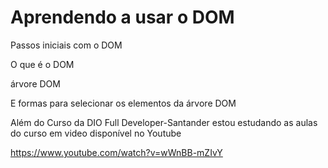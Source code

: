 # Aprendendo a usar o DOM
Passos iniciais com o DOM

O que é o DOM


árvore DOM


E formas para selecionar os elementos da árvore DOM



Além do Curso da DIO Full Developer-Santander estou estudando as aulas do curso em video disponível no Youtube

https://www.youtube.com/watch?v=wWnBB-mZIvY

